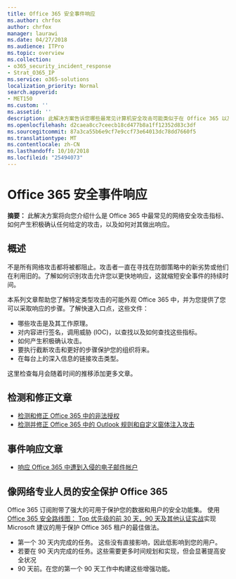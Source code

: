 ```yaml
---
title: Office 365 安全事件响应
ms.author: chrfox
author: chrfox
manager: laurawi
ms.date: 04/27/2018
ms.audience: ITPro
ms.topic: overview
ms.collection:
- o365_security_incident_response
- Strat_O365_IP
ms.service: o365-solutions
localization_priority: Normal
search.appverid:
- MET150
ms.custom: ''
ms.assetid: ''
description: 此解决方案告诉您哪些最常见计算机安全攻击可能类似于在 Office 365 以及如何对其进行响应
ms.openlocfilehash: d2caea8cc7ceecb18cd477b8a1ff12352d83c3df
ms.sourcegitcommit: 87a3ca55b6e9cf7e9ccf73e64013dc78dd7660f5
ms.translationtype: MT
ms.contentlocale: zh-CN
ms.lasthandoff: 10/10/2018
ms.locfileid: "25494073"
---
```

# <a name="office-365-security-incident-response"></a>Office 365 安全事件响应

 **摘要：** 此解决方案将向您介绍什么是 Office 365 中最常见的网络安全攻击指标、 如何产生积极确认任何给定的攻击，以及如何对其做出响应。
  
## <a name="overview"></a>概述
不是所有网络攻击都将被都阻止。攻击者一直在寻找在防御策略中的新劣势或他们在利用旧的。了解如何识别攻击允许您以更快地响应，这就缩短安全事件的持续时间。

本系列文章帮助您了解特定类型攻击的可能外观 Office 365 中，并为您提供了您可以采取响应的步骤。了解快速入口点，这些文件：
 
- 哪些攻击是及其工作原理。
- 对内容进行签名，调用威胁 (IOC)，以查找以及如何查找这些指标。
- 如何产生积极确认攻击。
- 要执行截断攻击和更好的步骤保护您的组织将来。
- 在每台上的深入信息的链接攻击类型。

这里检查每月会随着时间的推移添加更多文章。

## <a name="detect-and-remediate-articles"></a>检测和修正文章

- [检测和修正 Office 365 中的非法授权](detect-and-remediate-illicit-consent-grants.md)
- [检测并修正 Office 365 中的 Outlook 规则和自定义窗体注入攻击](detect-and-remediate-outlook-rules-forms-attack.md)
 
## <a name="incident-response-articles"></a>事件响应文章

- [响应 Office 365 中遭到入侵的电子邮件帐户](responding-to-a-compromised-email-account.md)

## <a name="secure-office-365-like-a-cybersecurity-pro"></a>像网络专业人员的安全保护 Office 365
Office 365 订阅附带了强大的可用于保护您的数据和用户的安全功能集。 使用[Office 365 安全路线图： Top 优先级的前 30 天，90 天及其他认证实战](https://support.office.com/article/Office-365-security-roadmap-Top-priorities-for-the-first-30-days-90-days-and-beyond-28c86a1c-e4dd-4aad-a2a6-c768a21cb352)实现 Microsoft 建议的用于保护 Office 365 租户的最佳做法。
- 第一个 30 天内完成的任务。 这些没有直接影响，因此低影响到您的用户。
- 若要在 90 天内完成的任务。这些需要更多时间规划和实现，但会显著提高安全状况
- 90 天前。在您的第一个 90 天工作中构建这些增强功能。






